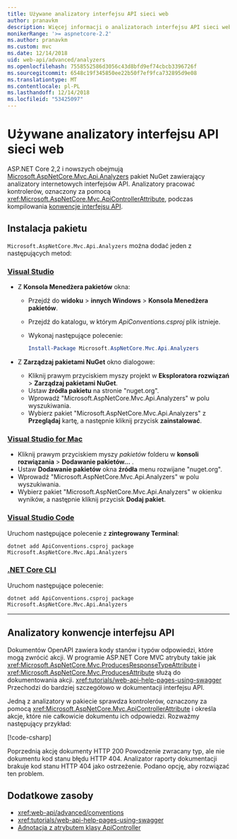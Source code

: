 ```yaml
---
title: Używane analizatory interfejsu API sieci web
author: pranavkm
description: Więcej informacji o analizatorach interfejsu API sieci web w Microsoft.AspNetCore.Mvc.Api.Analyzers.
monikerRange: '>= aspnetcore-2.2'
ms.author: pranavkm
ms.custom: mvc
ms.date: 12/14/2018
uid: web-api/advanced/analyzers
ms.openlocfilehash: 7558552586d3056c43d8bfd9ef74cbcb3396726f
ms.sourcegitcommit: 6548c19f345850ee22b50f7ef9fca732895d9e08
ms.translationtype: MT
ms.contentlocale: pl-PL
ms.lasthandoff: 12/14/2018
ms.locfileid: "53425097"
---
```

# <a name="use-web-api-analyzers"></a>Używane analizatory interfejsu API sieci web

ASP.NET Core 2,2 i nowszych obejmują [Microsoft.AspNetCore.Mvc.Api.Analyzers](https://www.nuget.org/packages/Microsoft.AspNetCore.Mvc.Api.Analyzers) pakiet NuGet zawierający analizatory internetowych interfejsów API. Analizatory pracować kontrolerów, oznaczony za pomocą <xref:Microsoft.AspNetCore.Mvc.ApiControllerAttribute>, podczas kompilowania [konwencje interfejsu API](xref:web-api/advanced/conventions).

## <a name="package-installation"></a>Instalacja pakietu

`Microsoft.AspNetCore.Mvc.Api.Analyzers` można dodać jeden z następujących metod:

### <a name="visual-studiotabvisual-studio"></a>[Visual Studio](#tab/visual-studio)

* Z **Konsola Menedżera pakietów** okna:
  * Przejdź do **widoku** > **innych Windows** > **Konsola Menedżera pakietów**.
  * Przejdź do katalogu, w którym *ApiConventions.csproj* plik istnieje.
  * Wykonaj następujące polecenie:

    ```powershell
    Install-Package Microsoft.AspNetCore.Mvc.Api.Analyzers
    ```

* Z **Zarządzaj pakietami NuGet** okno dialogowe:
  * Kliknij prawym przyciskiem myszy projekt w **Eksploratora rozwiązań** > **Zarządzaj pakietami NuGet**.
  * Ustaw **źródła pakietu** na stronie "nuget.org".
  * Wprowadź "Microsoft.AspNetCore.Mvc.Api.Analyzers" w polu wyszukiwania.
  * Wybierz pakiet "Microsoft.AspNetCore.Mvc.Api.Analyzers" z **Przeglądaj** kartę, a następnie kliknij przycisk **zainstalować**.

### <a name="visual-studio-for-mactabvisual-studio-mac"></a>[Visual Studio for Mac](#tab/visual-studio-mac)

* Kliknij prawym przyciskiem myszy *pakietów* folderu w **konsoli rozwiązania** > **Dodawanie pakietów...** .
* Ustaw **Dodawanie pakietów** okna **źródła** menu rozwijane "nuget.org".
* Wprowadź "Microsoft.AspNetCore.Mvc.Api.Analyzers" w polu wyszukiwania.
* Wybierz pakiet "Microsoft.AspNetCore.Mvc.Api.Analyzers" w okienku wyników, a następnie kliknij przycisk **Dodaj pakiet**.

### <a name="visual-studio-codetabvisual-studio-code"></a>[Visual Studio Code](#tab/visual-studio-code)

Uruchom następujące polecenie z **zintegrowany Terminal**:

```console
dotnet add ApiConventions.csproj package Microsoft.AspNetCore.Mvc.Api.Analyzers
```

### <a name="net-core-clitabnetcore-cli"></a>[.NET Core CLI](#tab/netcore-cli)

Uruchom następujące polecenie:

```console
dotnet add ApiConventions.csproj package Microsoft.AspNetCore.Mvc.Api.Analyzers
```

---

## <a name="analyzers-for-api-conventions"></a>Analizatory konwencje interfejsu API

Dokumentów OpenAPI zawiera kody stanów i typów odpowiedzi, które mogą zwrócić akcji. W programie ASP.NET Core MVC atrybuty takie jak <xref:Microsoft.AspNetCore.Mvc.ProducesResponseTypeAttribute> i <xref:Microsoft.AspNetCore.Mvc.ProducesAttribute> służą do dokumentowania akcji. <xref:tutorials/web-api-help-pages-using-swagger> Przechodzi do bardziej szczegółowo w dokumentacji interfejsu API.

Jedną z analizatory w pakiecie sprawdza kontrolerów, oznaczony za pomocą <xref:Microsoft.AspNetCore.Mvc.ApiControllerAttribute> i określa akcje, które nie całkowicie dokumentu ich odpowiedzi. Rozważmy następujący przykład:

[!code-csharp[](conventions/sample/Controllers/ContactsController.cs?name=missing404docs&highlight=9)]

Poprzednią akcję dokumenty HTTP 200 Powodzenie zwracany typ, ale nie dokumentu kod stanu błędu HTTP 404. Analizator raporty dokumentacji brakuje kod stanu HTTP 404 jako ostrzeżenie. Podano opcję, aby rozwiązać ten problem.

## <a name="additional-resources"></a>Dodatkowe zasoby

* <xref:web-api/advanced/conventions>
* <xref:tutorials/web-api-help-pages-using-swagger>
* [Adnotacja z atrybutem klasy ApiController](xref:web-api/index#annotation-with-apicontroller-attribute)
